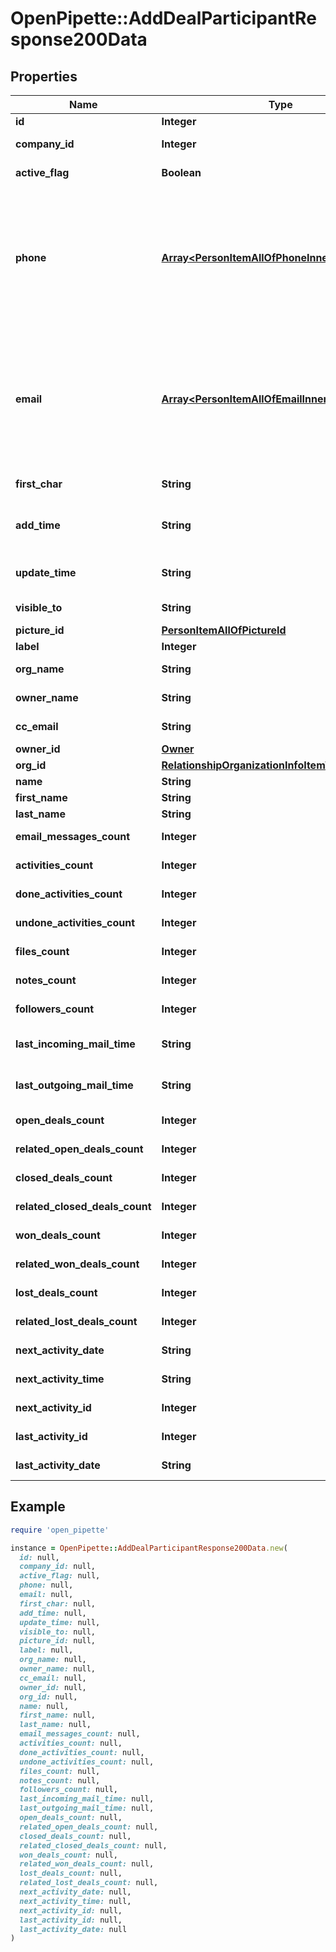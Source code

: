 # OpenPipette::AddDealParticipantResponse200Data

## Properties

| Name | Type | Description | Notes |
| ---- | ---- | ----------- | ----- |
| **id** | **Integer** | The ID of the person | [optional] |
| **company_id** | **Integer** | The ID of the company related to the person | [optional] |
| **active_flag** | **Boolean** | Whether the person is active or not | [optional] |
| **phone** | [**Array&lt;PersonItemAllOfPhoneInner&gt;**](PersonItemAllOfPhoneInner.md) | A phone number supplied as a string or an array of phone objects related to the person. The structure of the array is as follows: &#x60;[{ \&quot;value\&quot;: \&quot;12345\&quot;, \&quot;primary\&quot;: \&quot;true\&quot;, \&quot;label\&quot;: \&quot;mobile\&quot; }]&#x60;. Please note that only &#x60;value&#x60; is required. | [optional] |
| **email** | [**Array&lt;PersonItemAllOfEmailInner&gt;**](PersonItemAllOfEmailInner.md) | An email address as a string or an array of email objects related to the person. The structure of the array is as follows: &#x60;[{ \&quot;value\&quot;: \&quot;mail@example.com\&quot;, \&quot;primary\&quot;: \&quot;true\&quot;, \&quot;label\&quot;: \&quot;main\&quot; } ]&#x60;. Please note that only &#x60;value&#x60; is required. | [optional] |
| **first_char** | **String** | The first letter of the name of the person | [optional] |
| **add_time** | **String** | The date and time when the person was added/created. Format: YYYY-MM-DD HH:MM:SS | [optional] |
| **update_time** | **String** | The last updated date and time of the person. Format: YYYY-MM-DD HH:MM:SS | [optional] |
| **visible_to** | **String** | The visibility group ID of who can see the person | [optional] |
| **picture_id** | [**PersonItemAllOfPictureId**](PersonItemAllOfPictureId.md) |  | [optional] |
| **label** | **Integer** | The label assigned to the person | [optional] |
| **org_name** | **String** | The name of the organization associated with the person | [optional] |
| **owner_name** | **String** | The name of the owner associated with the person | [optional] |
| **cc_email** | **String** | The BCC email associated with the person | [optional] |
| **owner_id** | [**Owner**](Owner.md) |  | [optional] |
| **org_id** | [**RelationshipOrganizationInfoItemWithActiveFlag**](RelationshipOrganizationInfoItemWithActiveFlag.md) |  | [optional] |
| **name** | **String** | The name of the person | [optional] |
| **first_name** | **String** | The first name of the person | [optional] |
| **last_name** | **String** | The last name of the person | [optional] |
| **email_messages_count** | **Integer** | The count of email messages related to the person | [optional] |
| **activities_count** | **Integer** | The count of activities related to the person | [optional] |
| **done_activities_count** | **Integer** | The count of done activities related to the person | [optional] |
| **undone_activities_count** | **Integer** | The count of undone activities related to the person | [optional] |
| **files_count** | **Integer** | The count of files related to the person | [optional] |
| **notes_count** | **Integer** | The count of notes related to the person | [optional] |
| **followers_count** | **Integer** | The count of followers related to the person | [optional] |
| **last_incoming_mail_time** | **String** | The date and time of the last incoming email associated with the person | [optional] |
| **last_outgoing_mail_time** | **String** | The date and time of the last outgoing email associated with the person | [optional] |
| **open_deals_count** | **Integer** | The count of open deals related with the item | [optional] |
| **related_open_deals_count** | **Integer** | The count of related open deals related with the item | [optional] |
| **closed_deals_count** | **Integer** | The count of closed deals related with the item | [optional] |
| **related_closed_deals_count** | **Integer** | The count of related closed deals related with the item | [optional] |
| **won_deals_count** | **Integer** | The count of won deals related with the item | [optional] |
| **related_won_deals_count** | **Integer** | The count of related won deals related with the item | [optional] |
| **lost_deals_count** | **Integer** | The count of lost deals related with the item | [optional] |
| **related_lost_deals_count** | **Integer** | The count of related lost deals related with the item | [optional] |
| **next_activity_date** | **String** | The date of the next activity associated with the deal | [optional] |
| **next_activity_time** | **String** | The time of the next activity associated with the deal | [optional] |
| **next_activity_id** | **Integer** | The ID of the next activity associated with the deal | [optional] |
| **last_activity_id** | **Integer** | The ID of the last activity associated with the deal | [optional] |
| **last_activity_date** | **String** | The date of the last activity associated with the deal | [optional] |

## Example

```ruby
require 'open_pipette'

instance = OpenPipette::AddDealParticipantResponse200Data.new(
  id: null,
  company_id: null,
  active_flag: null,
  phone: null,
  email: null,
  first_char: null,
  add_time: null,
  update_time: null,
  visible_to: null,
  picture_id: null,
  label: null,
  org_name: null,
  owner_name: null,
  cc_email: null,
  owner_id: null,
  org_id: null,
  name: null,
  first_name: null,
  last_name: null,
  email_messages_count: null,
  activities_count: null,
  done_activities_count: null,
  undone_activities_count: null,
  files_count: null,
  notes_count: null,
  followers_count: null,
  last_incoming_mail_time: null,
  last_outgoing_mail_time: null,
  open_deals_count: null,
  related_open_deals_count: null,
  closed_deals_count: null,
  related_closed_deals_count: null,
  won_deals_count: null,
  related_won_deals_count: null,
  lost_deals_count: null,
  related_lost_deals_count: null,
  next_activity_date: null,
  next_activity_time: null,
  next_activity_id: null,
  last_activity_id: null,
  last_activity_date: null
)
```

